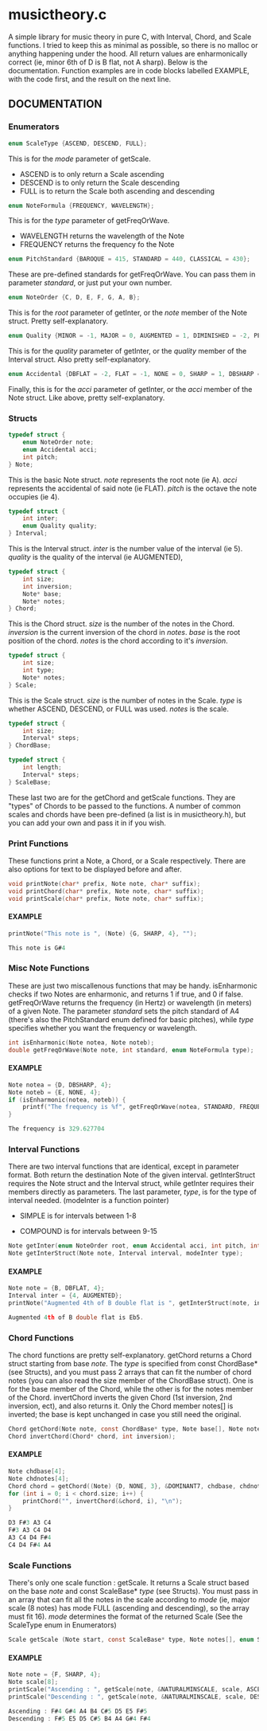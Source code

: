 # musictheory.c
A simple library for music theory in pure C, with Interval, Chord, and Scale functions. I tried to keep this as minimal as possible, so there is no malloc or anything happening under the hood. All return values are enharmonically correct (ie, minor 6th of D is B flat, not A sharp). Below is the documentation. Function examples are in code blocks labelled EXAMPLE, with the code first, and the result on the next line.

## DOCUMENTATION

### Enumerators

```C
enum ScaleType {ASCEND, DESCEND, FULL};
```
This is for the *mode* parameter of getScale.

* ASCEND is to only return a Scale ascending
* DESCEND is to only return the Scale descending
* FULL is to return the Scale both ascending and descending

```C
enum NoteFormula {FREQUENCY, WAVELENGTH};
```
This is for the *type* parameter of getFreqOrWave.

* WAVELENGTH returns the wavelength of the Note
* FREQUENCY returns the frequency fo the Note

```C
enum PitchStandard {BAROQUE = 415, STANDARD = 440, CLASSICAL = 430};
```
These are pre-defined standards for getFreqOrWave. You can pass them in parameter *standard*, or just put your own number.

```C
enum NoteOrder {C, D, E, F, G, A, B};
```
This is for the *root* parameter of getInter, or the *note* member of the Note struct. Pretty self-explanatory.

```C
enum Quality {MINOR = -1, MAJOR = 0, AUGMENTED = 1, DIMINISHED = -2, PERFECT = 3};
```
This is for the *quality* parameter of getInter, or the *quality* member of the Interval struct. Also pretty self-explanatory.

```C
enum Accidental {DBFLAT = -2, FLAT = -1, NONE = 0, SHARP = 1, DBSHARP = 2};
```
Finally, this is for the *acci* parameter of getInter, or the *acci* member of the Note struct. Like above, pretty self-explanatory.

### Structs
```C
typedef struct {
    enum NoteOrder note;
    enum Accidental acci;
    int pitch;
} Note;
```
This is the basic Note struct. *note* represents the root note (ie A). *acci* represents the accidental of said note (ie FLAT). *pitch* is the octave the note occupies (ie 4).

```C
typedef struct {
    int inter;
    enum Quality quality;
} Interval;
```

This is the Interval struct. *inter* is the number value of the interval (ie 5). *quality* is the quality of the interval (ie AUGMENTED),

```C
typedef struct {
    int size;
    int inversion;
    Note* base;
    Note* notes;
} Chord;
```

This is the Chord struct. *size* is the number of the notes in the Chord. *inversion* is the current inversion of the chord in *notes*. *base* is the root position of the chord. *notes* is the chord according to it's *inversion*. 

```C
typedef struct {
    int size;
    int type;
    Note* notes;
} Scale;
```

This is the Scale struct. *size* is the number of notes in the Scale. *type* is whether ASCEND, DESCEND, or FULL was used. *notes* is the scale.

```C
typedef struct {
    int size;
    Interval* steps;
} ChordBase;

typedef struct {
    int length;
    Interval* steps;
} ScaleBase;
```
These last two are for the getChord and getScale functions. They are "types" of Chords to be passed to the functions. A number of common scales and chords have been pre-defined (a list is in musictheory.h), but you can add your own and pass it in if you wish.

### Print Functions

These functions print a Note, a Chord, or a Scale respectively. There are also options for text to be displayed before and after.

```C
void printNote(char* prefix, Note note, char* suffix);
void printChord(char* prefix, Note note, char* suffix);
void printScale(char* prefix, Note note, char* suffix);
```
#### EXAMPLE
```C
printNote("This note is ", (Note) {G, SHARP, 4}, "");

This note is G#4
```

### Misc Note Functions

These are just two miscallenous functions that may be handy. isEnharmonic checks if two Notes are enharmonic, and returns 1 if true, and 0 if false.
getFreqOrWave returns the frequency (in Hertz) or wavelength (in meters) of a given Note. The parameter *standard* sets the pitch standard of A4 (there's also the PitchStandard enum defined for basic pitches), while *type*
specifies whether you want the frequency or wavelength.

```C
int isEnharmonic(Note notea, Note noteb);
double getFreqOrWave(Note note, int standard, enum NoteFormula type);
```
#### EXAMPLE
```C
Note notea = {D, DBSHARP, 4};
Note noteb = {E, NONE, 4};
if (isEnharmonic(notea, noteb)) {
    printf("The frequency is %f", getFreqOrWave(notea, STANDARD, FREQUENCY));
}

The frequency is 329.627704
```

### Interval Functions

There are two interval functions that are identical, except in parameter format. Both return the destination Note of the given interval. getInterStruct requires the Note
struct and the Interval struct, while getInter requires their members directly as parameters. The last parameter, *type*, is for the type of interval needed. (modeInter is a function pointer)

* SIMPLE is for intervals between 1-8

* COMPOUND is for intervals between 9-15

```C
Note getInter(enum NoteOrder root, enum Accidental acci, int pitch, int inter, enum Quality quality, modeInter type);
Note getInterStruct(Note note, Interval interval, modeInter type);
```
#### EXAMPLE
```C
Note note = {B, DBFLAT, 4};
Interval inter = {4, AUGMENTED};
printNote("Augmented 4th of B double flat is ", getInterStruct(note, inter, SIMPLE), ".");

Augmented 4th of B double flat is Eb5.
```

### Chord Functions

The chord functions are pretty self-explanatory. getChord returns a Chord struct starting from base *note*. The *type* is specified from const ChordBase* (see Structs), and you must
pass 2 arrays that can fit the number of chord notes (you can also read the size member of the ChordBase struct). One is for the base member of the Chord, while the other is for the notes member of the Chord. invertChord inverts the given Chord (1st inversion, 2nd inversion, ect), and also returns it. Only the Chord member notes[] is inverted;
the base is kept unchanged in case you still need the original.

```C
Chord getChord(Note note, const ChordBase* type, Note base[], Note notes[]);
Chord invertChord(Chord* chord, int inversion);
```
#### EXAMPLE
```C
Note chdbase[4];
Note chdnotes[4];
Chord chord = getChord((Note) {D, NONE, 3}, &DOMINANT7, chdbase, chdnotes);
for (int i = 0; i < chord.size; i++) {
    printChord("", invertChord(&chord, i), "\n");
}

D3 F#3 A3 C4
F#3 A3 C4 D4
A3 C4 D4 F#4
C4 D4 F#4 A4
```

### Scale Functions

There's only one scale function : getScale. It returns a Scale struct based on the base *note* and const ScaleBase* *type* (see Structs). You must pass in an array that can fit all the notes
in the scale according to *mode* (ie, major scale (8 notes) has mode FULL (ascending and descending), so the array must fit 16). *mode* determines the format of the returned Scale (See the ScaleType enum in Enumerators)

```C
Scale getScale (Note start, const ScaleBase* type, Note notes[], enum ScaleType mode);
```
#### EXAMPLE
```C
Note note = {F, SHARP, 4};
Note scale[8];
printScale("Ascending : ", getScale(note, &NATURALMINSCALE, scale, ASCEND), "\n");
printScale("Descending : ", getScale(note, &NATURALMINSCALE, scale, DESCEND), "");

Ascending : F#4 G#4 A4 B4 C#5 D5 E5 F#5
Descending : F#5 E5 D5 C#5 B4 A4 G#4 F#4
```
